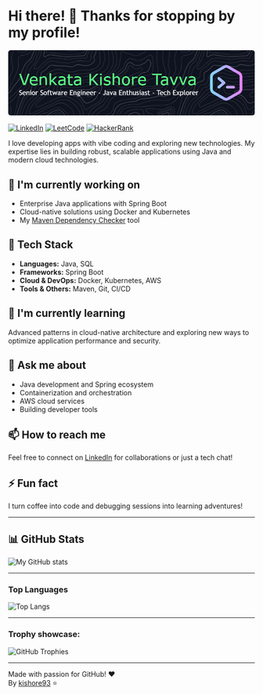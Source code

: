 # Hi there! 👋 Thanks for stopping by my profile!

![Profile Banner](/assets/profile-banner.png)

[![LinkedIn](https://img.shields.io/badge/LinkedIn-0077B5?style=for-the-badge&logo=linkedin&logoColor=white)](https://www.linkedin.com/in/tavva-venkata-kishore/)
[![LeetCode](https://img.shields.io/badge/LeetCode-FFA116?style=for-the-badge&logo=LeetCode&logoColor=black)](https://leetcode.com/u/kishore03/)
[![HackerRank](https://img.shields.io/badge/-Hackerrank-2EC866?style=for-the-badge&logo=HackerRank&logoColor=white)](https://www.hackerrank.com/profile/kishore_kumar93)

I love developing apps with vibe coding and exploring new technologies. My expertise lies in building robust, scalable applications using Java and modern cloud technologies.

## 🔭 I'm currently working on
- Enterprise Java applications with Spring Boot
- Cloud-native solutions using Docker and Kubernetes
- My [Maven Dependency Checker](https://github.com/kishore93/MavenDependencyChecker) tool

## 🚀 Tech Stack
- **Languages:** Java, SQL
- **Frameworks:** Spring Boot
- **Cloud & DevOps:** Docker, Kubernetes, AWS
- **Tools & Others:** Maven, Git, CI/CD

## 🌱 I'm currently learning
Advanced patterns in cloud-native architecture and exploring new ways to optimize application performance and security.

## 💬 Ask me about
- Java development and Spring ecosystem
- Containerization and orchestration
- AWS cloud services
- Building developer tools

## 📫 How to reach me
Feel free to connect on [LinkedIn](https://www.linkedin.com/in/tavva-venkata-kishore/) for collaborations or just a tech chat!

## ⚡ Fun fact
I turn coffee into code and debugging sessions into learning adventures!

---

## 📊 GitHub Stats
![My GitHub stats](https://github-readme-stats.vercel.app/api?username=kishore93&show_icons=true&theme=radical)

---

### Top Languages
![Top Langs](https://github-readme-stats.vercel.app/api/top-langs/?username=kishore93&layout=compact&theme=radical)

---

### Trophy showcase:
![GitHub Trophies](https://github-profile-trophy.vercel.app/?username=kishore93&theme=onedark)

---

Made with passion for GitHub! ❤️ <br>
By [kishore93](https://github.com/kishore93) ⭐️
